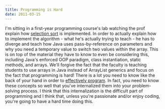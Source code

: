 ```yaml
---
title: Programming is Hard
date: 2011-03-15
---
```


I'm sitting in a first-year programming course's lab watching the prof explain how [selection sort](http://en.wikipedia.org/wiki/Selection_sort) is implemented. In order to actually explain how to implement the algorithm - what he's actually trying to teach - he has to diverge and teach how Java uses pass-by-reference on parameters and why you need a temporary value to switch two values within the array. This is on top of the material they have to know to even be considering this, including Java's enforced OOP paradigm, class instantiation, static methods, and arrays. We'll forgive the fact that the faculty is teaching students to use arrays in Java instead of ArrayList generics and focus on the fact that programming is hard! There is a lot you need to know like the back of your hand in order to [effectively program](http://en.wikipedia.org/wiki/Cargo_cult_programming). In fact, you need to know these concepts so well that you've internalized them into your problem-solving process. I think that this internalization is the difficult part of programming and I think that, unless you're passionate and/or enjoy coding, you're going to have a hard time doing this.
